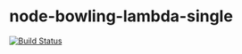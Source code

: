 # node-bowling-lambda-single

[![Build Status](https://travis-ci.org/tphummel/node-bowling-lambda-single.png)](https://travis-ci.org/tphummel/node-bowling-lambda-single)  

